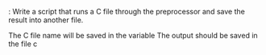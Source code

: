 :  Write a script that runs a C file through the preprocessor and save the result into another file.

The C file name will be saved in the variable 
The output should be saved in the file c
